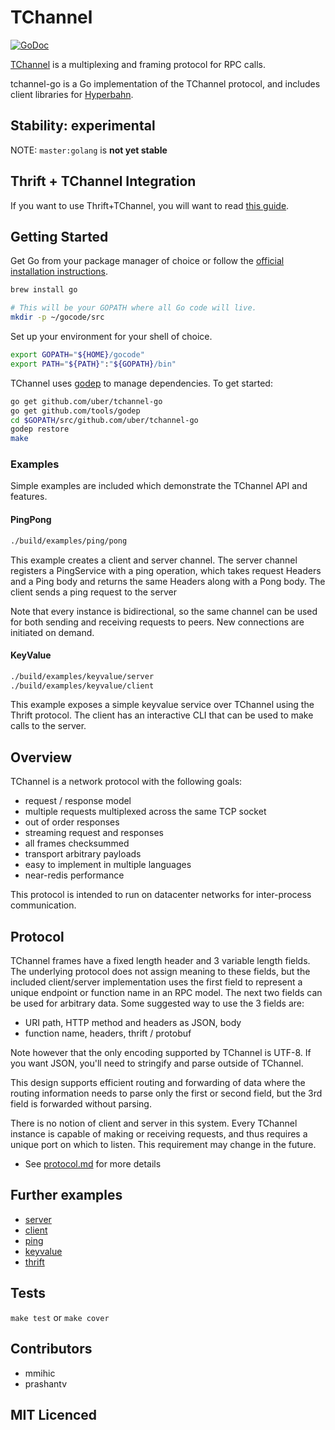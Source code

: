 # TChannel

[![GoDoc](https://godoc.org/github.com/uber/tchannel-go?status.svg)](https://godoc.org/github.com/uber/tchannel-go)


[TChannel](https://github.com/uber/tchannel/blob/master/docs/protocol.md) is a multiplexing and framing protocol for RPC calls.

tchannel-go is a Go implementation of the TChannel protocol, and includes client libraries for [Hyperbahn](https://github.com/uber/hyperbahn).

## Stability: experimental

NOTE: `master:golang` is **not yet stable**

## Thrift + TChannel Integration

If you want to use Thrift+TChannel, you will want to read [this guide](guide/Thrift_Hyperbahn.md).

## Getting Started

Get Go from your package manager of choice or follow the [official installation instructions](https://golang.org/doc/install).

```bash
brew install go

# This will be your GOPATH where all Go code will live.
mkdir -p ~/gocode/src
```

Set up your environment for your shell of choice.

```bash
export GOPATH="${HOME}/gocode"
export PATH="${PATH}":"${GOPATH}/bin"
```

TChannel uses [godep](https://github.com/tools/godep) to manage dependencies.  To get started:

```bash
go get github.com/uber/tchannel-go
go get github.com/tools/godep
cd $GOPATH/src/github.com/uber/tchannel-go
godep restore
make
```
### Examples

Simple examples are included which demonstrate the TChannel API and features.


#### PingPong
```bash
./build/examples/ping/pong
```

This example creates a client and server channel.  The server channel registers a PingService
with a ping operation, which takes request Headers and a Ping body and returns the
same Headers along with a Pong body.  The client sends a ping request to the server

Note that every instance is bidirectional, so the same channel can be used for both sending
and receiving requests to peers.  New connections are initiated on demand.


#### KeyValue
```bash
./build/examples/keyvalue/server
./build/examples/keyvalue/client
```

This example exposes a simple keyvalue service over TChannel using the Thrift protocol.
The client has an interactive CLI that can be used to make calls to the server.

## Overview

TChannel is a network protocol with the following goals:

 * request / response model
 * multiple requests multiplexed across the same TCP socket
 * out of order responses
 * streaming request and responses
 * all frames checksummed
 * transport arbitrary payloads
 * easy to implement in multiple languages
 * near-redis performance

This protocol is intended to run on datacenter networks for inter-process communication.

## Protocol

TChannel frames have a fixed length header and 3 variable length fields. The underlying protocol
does not assign meaning to these fields, but the included client/server implementation uses
the first field to represent a unique endpoint or function name in an RPC model.
The next two fields can be used for arbitrary data. Some suggested way to use the 3 fields are:

* URI path, HTTP method and headers as JSON, body
* function name, headers, thrift / protobuf

Note however that the only encoding supported by TChannel is UTF-8.  If you want JSON, you'll need
to stringify and parse outside of TChannel.

This design supports efficient routing and forwarding of data where the routing information needs
to parse only the first or second field, but the 3rd field is forwarded without parsing.

There is no notion of client and server in this system. Every TChannel instance is capable of
making or receiving requests, and thus requires a unique port on which to listen. This requirement may
change in the future.

 - See [protocol.md](https://github.com/uber/tchannel/blob/master/docs/protocol.md) for more details

## Further examples

 - [server](examples/hello/server/main.go)
 - [client](examples/hello/client/main.go)
 - [ping](examples/ping/main.go)
 - [keyvalue](examples/keyvalue)
 - [thrift](examples/thrift)

## Tests

`make test` or `make cover`

## Contributors

 - mmihic
 - prashantv

## MIT Licenced
